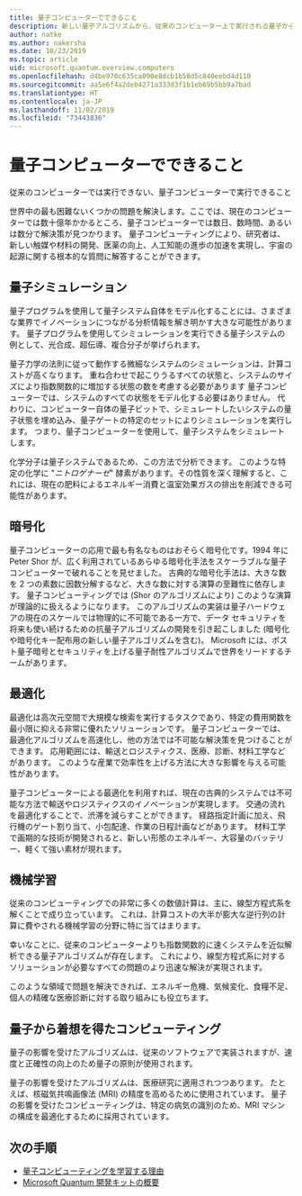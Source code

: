 ```yaml
---
title: 量子コンピューターでできること
description: 新しい量子アルゴリズムから、従来のコンピューター上で実行される量子から着想を得たアルゴリズムまで、量子コンピューティングの影響について説明します。
author: natke
ms.author: nakersha
ms.date: 10/23/2019
ms.topic: article
uid: microsoft.quantum.overview.computers
ms.openlocfilehash: d4be970c635ca090e8dcb1b58d5c840eebd4d110
ms.sourcegitcommit: aa5e6f4a2deb4271a333d3f1b1eb69b5bb9a7bad
ms.translationtype: HT
ms.contentlocale: ja-JP
ms.lasthandoff: 11/02/2019
ms.locfileid: "73443836"
---
```

# <a name="what-can-a-quantum-computer-do"></a>量子コンピューターでできること

従来のコンピューターでは実行できない、量子コンピューターで実行できること

世界中の最も困難ないくつかの問題を解決します。ここでは、現在のコンピューターでは数十億年かかるところ、量子コンピューターでは数日、数時間、あるいは数分で解決策が見つかります。 量子コンピューティングにより、研究者は、新しい触媒や材料の開発、医薬の向上、人工知能の進歩の加速を実現し、宇宙の起源に関する根本的な質問に解答することができます。

## <a name="quantum-simulation"></a>量子シミュレーション

量子プログラムを使用して量子システム自体をモデル化することには、さまざまな業界でイノベーションにつながる分析情報を解き明かす大きな可能性があります。 量子プログラムを使用してシミュレーションを実行できる量子システムの例として、光合成、超伝導、複合分子が挙げられます。

量子力学の法則に従って動作する微細なシステムのシミュレーションは、計算コストが高くなります。 重ね合わせで起こりうるすべての状態と、システムのサイズにより指数関数的に増加する状態の数を考慮する必要があります 量子コンピューターでは、システムのすべての状態をモデル化する必要はありません。 代わりに、コンピューター自体の量子ビットで、シミュレートしたいシステムの量子状態を埋め込み、量子ゲートの特定のセットによりシミュレーションを実行します。 つまり、量子コンピューターを使用して、量子システムをシミュレートします。

化学分子は量子システムであるため、この方法で分析できます。 このような特定の化学に "_ニトロゲナーゼ_" 酵素があります。その性質を深く理解すると、これには、現在の肥料によるエネルギー消費と温室効果ガスの排出を削減できる可能性があります。

## <a name="cryptography"></a>暗号化

量子コンピューターの応用で最も有名なものはおそらく暗号化です。1994 年に Peter Shor が、広く利用されているあらゆる暗号化手法をスケーラブルな量子コンピューターで破れることを見せました。  古典的な暗号化手法は、大きな数を 2 つの素数に因数分解するなど、大きな数に対する演算の至難性に依存します。  量子コンピューティングでは (Shor のアルゴリズムにより) このような演算が理論的に扱えるようになります。 このアルゴリズムの実装は量子ハードウェアの現在のスケールでは物理的に不可能である一方で、データ セキュリティを将来も使い続けるための抗量子アルゴリズムの開発を引き起こしました (暗号化や暗号化キー配布用の新しい量子アルゴリズムを含む)。  Microsoft には、ポスト量子暗号とセキュリティを上げる量子耐性アルゴリズムで世界をリードするチームがあります。 

## <a name="optimization"></a>最適化

最適化は高次元空間で大規模な検索を実行するタスクであり、特定の費用関数を最小限に抑える非常に優れたソリューションです。   量子コンピューターでは、最適化アルゴリズムを高速化し、他の方法では不可能な解決策を見つけることができます。 応用範囲には、輸送とロジスティクス、医療、診断、材料工学などがあります。 このような産業で効率性を上げる方法に大きな影響を与える可能性があります。 

量子コンピューターによる最適化を利用すれば、現在の古典的システムでは不可能な方法で輸送やロジスティクスのイノベーションが実現します。 交通の流れを最適化することで、渋滞を減らすことができます。  経路指定計画に加え、飛行機のゲート割り当て、小包配達、作業の日程計画などがあります。  材料工学で画期的な技術が開発されると、新しい形態のエネルギー、大容量のバッテリー、軽くて強い素材が現れます。 

## <a name="machine-learning"></a>機械学習

従来のコンピューティングでの非常に多くの数値計算は、主に、線型方程式系を解くことで成り立っています。 これは、計算コストの大半が膨大な逆行列の計算に費やされる機械学習の分野に特に当てはまります。

幸いなことに、従来のコンピューターよりも指数関数的に速くシステムを近似解析できる量子アルゴリズムが存在します。 これにより、線型方程式系に対するソリューションが必要なすべての問題のより迅速な解決が実現されます。

このような領域で問題を解決できれば、エネルギー危機、気候変化、食糧不足、個人の精確な医療診断に対する取り組みにも役立ちます。

## <a name="quantum-inspired-computing"></a>量子から着想を得たコンピューティング

量子の影響を受けたアルゴリズムは、従来のソフトウェアで実装されますが、速度と正確性の向上のため量子の原則が使用されます。

量子の影響を受けたアルゴリズムは、医療研究に適用されつつあります。 たとえば、核磁気共鳴画像法 (MRI) の精度を高めるために使用されています。 量子の影響を受けたコンピューティングは、特定の病気の識別のため、MRI マシンの構成を最適化するために採用されています。

## <a name="next-steps"></a>次の手順

* [量子コンピューティングを学習する理由](xref:microsoft.quantum.overview.why)
* [Microsoft Quantum 開発キットの概要](xref:microsoft.quantum.welcome)
